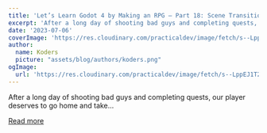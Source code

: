 ```yaml
---
title: 'Let’s Learn Godot 4 by Making an RPG — Part 18: Scene Transitions & Day-Night Cycle🤠'
excerpt: 'After a long day of shooting bad guys and completing quests, our player deserves to go home and take...'
date: '2023-07-06'
coverImage: 'https://res.cloudinary.com/practicaldev/image/fetch/s--LppEJ1T2--/c_imagga_scale,f_auto,fl_progressive,h_420,q_auto,w_1000/https://dev-to-uploads.s3.amazonaws.com/uploads/articles/59uiy4ch2lzet56jetqc.png'
author:
  name: Koders
  picture: "assets/blog/authors/koders.png"
ogImage:
  url: 'https://res.cloudinary.com/practicaldev/image/fetch/s--LppEJ1T2--/c_imagga_scale,f_auto,fl_progressive,h_420,q_auto,w_1000/https://dev-to-uploads.s3.amazonaws.com/uploads/articles/59uiy4ch2lzet56jetqc.png'
---
```


After a long day of shooting bad guys and completing quests, our player deserves to go home and take...

[Read more](https://dev.to/christinec_dev/lets-learn-godot-4-by-making-an-rpg-part-18-scene-transitions-day-night-cycle-4mnm)
